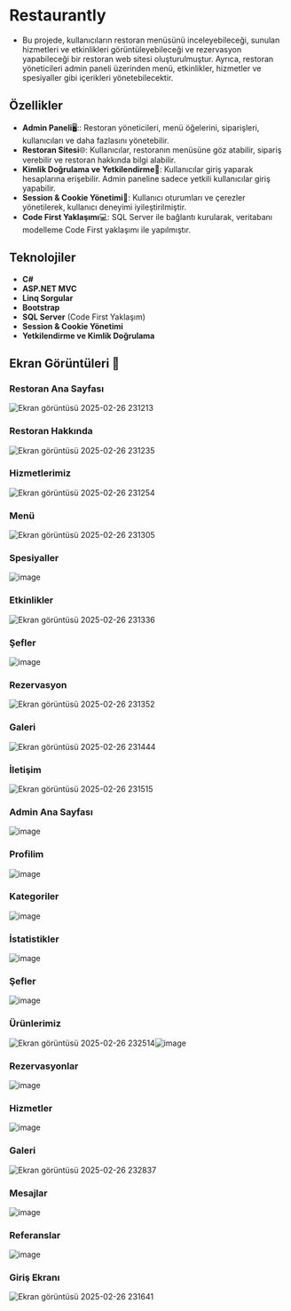 # Restaurantly

- Bu projede, kullanıcıların restoran menüsünü inceleyebileceği, sunulan hizmetleri ve etkinlikleri görüntüleyebileceği ve rezervasyon yapabileceği bir restoran web sitesi oluşturulmuştur. Ayrıca, restoran yöneticileri admin paneli üzerinden menü, etkinlikler, hizmetler ve spesiyaller gibi içerikleri yönetebilecektir.

## Özellikler

- **Admin Paneli**🖥️:: Restoran yöneticileri, menü öğelerini, siparişleri, kullanıcıları ve daha fazlasını yönetebilir.
- **Restoran Sitesi**🌐: Kullanıcılar, restoranın menüsüne göz atabilir, sipariş verebilir ve restoran hakkında bilgi alabilir.
- **Kimlik Doğrulama ve Yetkilendirme**🔑: Kullanıcılar giriş yaparak hesaplarına erişebilir. Admin paneline sadece yetkili kullanıcılar giriş yapabilir.
- **Session & Cookie Yönetimi**🍪: Kullanıcı oturumları ve çerezler yönetilerek, kullanıcı deneyimi iyileştirilmiştir.
- **Code First Yaklaşımı**💻: SQL Server ile bağlantı kurularak, veritabanı modelleme Code First yaklaşımı ile yapılmıştır.

## Teknolojiler

- **C#**
- **ASP.NET MVC**
- **Linq Sorgular**
- **Bootstrap**
- **SQL Server** (Code First Yaklaşım)
- **Session & Cookie Yönetimi**
- **Yetkilendirme ve Kimlik Doğrulama**

## Ekran Görüntüleri 📸

### Restoran Ana Sayfası
![Ekran görüntüsü 2025-02-26 231213](https://github.com/user-attachments/assets/b5cf1932-70e2-49ee-bad1-7c3088cc3d42)

### Restoran Hakkında
![Ekran görüntüsü 2025-02-26 231235](https://github.com/user-attachments/assets/7944e565-18bc-44e0-bffa-78b1219539da)

### Hizmetlerimiz
![Ekran görüntüsü 2025-02-26 231254](https://github.com/user-attachments/assets/0290a161-5467-4eb3-b3ab-ca1ad4a59059)

### Menü
![Ekran görüntüsü 2025-02-26 231305](https://github.com/user-attachments/assets/fe49d261-83ed-4214-ba7e-969d5f4eb965)

### Spesiyaller
![image](https://github.com/user-attachments/assets/7c2a49c1-f5a4-42b0-aec2-2a31a374f0da)

### Etkinlikler
![Ekran görüntüsü 2025-02-26 231336](https://github.com/user-attachments/assets/6f99f7c7-cc48-4027-b1e4-c0de725a6bfa)

### Şefler
![image](https://github.com/user-attachments/assets/bdddc0cc-9f19-420c-918b-f7f0b7452d66)

### Rezervasyon
![Ekran görüntüsü 2025-02-26 231352](https://github.com/user-attachments/assets/51f3520d-6b00-4165-b4c3-74c8a9dd18c2)

### Galeri
![Ekran görüntüsü 2025-02-26 231444](https://github.com/user-attachments/assets/c59af002-6921-4b39-9926-2d16bb087f02)

### İletişim
![Ekran görüntüsü 2025-02-26 231515](https://github.com/user-attachments/assets/04912fd5-bd02-44cc-ae80-120b298e9bd0)

### Admin Ana Sayfası
![image](https://github.com/user-attachments/assets/df6a19a9-067b-4d18-8e11-3e8b29ad250e)

### Profilim
![image](https://github.com/user-attachments/assets/6f3aec6a-c6b7-4ef5-9bcd-9daae0c9863f)

### Kategoriler
![image](https://github.com/user-attachments/assets/5f8967eb-d4eb-4bba-880b-cd9b7109ad6e)

### İstatistikler
![image](https://github.com/user-attachments/assets/1476a4dd-6758-477f-9f89-9297ecdfabed)

### Şefler
![image](https://github.com/user-attachments/assets/5fab3d3c-d29f-4af2-8d43-9bb0d30622db)

### Ürünlerimiz
![Ekran görüntüsü 2025-02-26 232514](https://github.com/user-attachments/assets/74f6d31b-e08f-4773-a109-a6b69aa13cb3)![image](https://github.com/user-attachments/assets/a5ebfc3d-9fff-467c-aa27-01462200acf1)

### Rezervasyonlar
![image](https://github.com/user-attachments/assets/f05482b6-7655-4fe5-a226-dc9899a7213e)

### Hizmetler
![image](https://github.com/user-attachments/assets/47f23e8c-ceee-4ccd-8db3-847c5a3e596d)

### Galeri 
![Ekran görüntüsü 2025-02-26 232837](https://github.com/user-attachments/assets/eca4ff07-32e1-4643-bfbc-acce45d3d9bb)

### Mesajlar
![image](https://github.com/user-attachments/assets/c9995723-639f-417d-a0c9-81193b7b7cdc)

### Referanslar
![image](https://github.com/user-attachments/assets/6cbd9714-f7cd-4761-97ac-f5b34d64f783)

### Giriş Ekranı
![Ekran görüntüsü 2025-02-26 231641](https://github.com/user-attachments/assets/f1b0d832-ab8a-4fe1-a02e-2ac2568904e3)


